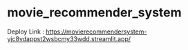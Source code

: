 # movie_recommender_system
Deploy Link : https://movierecommendersystem-yjc8vdappst2wsbcmy33wdd.streamlit.app/
